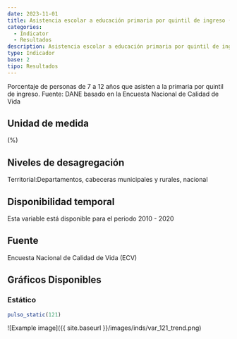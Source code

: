 ```yaml
---
date: 2023-11-01
title: Asistencia escolar a educación primaria por quintil de ingreso (%) - quintil 5( dpto )
categories:
  - Indicator
  - Resultados
description: Asistencia escolar a educación primaria por quintil de ingreso (%) - quintil 5
type: Indicador
base: 2
tipo: Resultados
--- 
```


Porcentaje de personas de 7 a 12 años que asisten a la primaria por quintil de ingreso.
Fuente: DANE basado en la Encuesta Nacional de Calidad de Vida

## Unidad de medida
(%)

## Niveles de desagregación
Territorial:Departamentos, cabeceras municipales y rurales, nacional

## Disponibilidad temporal
Esta variable está disponible para el periodo 2010 - 2020

## Fuente
Encuesta Nacional de Calidad de Vida (ECV)

## Gráficos Disponibles

### Estático

``` R
pulso_static(121)
```

![Example image]({{ site.baseurl }}/images/inds/var_121_trend.png)